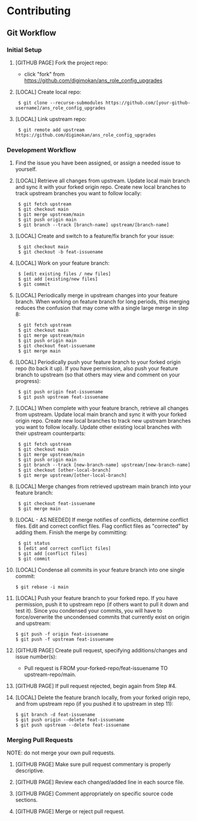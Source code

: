 # Contributing

## Git Workflow

### Initial Setup

1. [GITHUB PAGE] Fork the project repo:

    * click "fork" from https://github.com/digimokan/ans_role_config_upgrades

2. [LOCAL] Create local repo:

        $ git clone --recurse-submodules https://github.com/[your-github-username]/ans_role_config_upgrades

3. [LOCAL] Link upstream repo:

        $ git remote add upstream https://github.com/digimokan/ans_role_config_upgrades

### Development Workflow

1. Find the issue you have been assigned, or assign a needed issue to yourself.

2. [LOCAL] Retrieve all changes from upstream.  Update local main branch and
sync it with your forked origin repo.  Create new local branches to track
upstream branches you want to follow locally:

        $ git fetch upstream
        $ git checkout main
        $ git merge upstream/main
        $ git push origin main
        $ git branch --track [branch-name] upstream/[branch-name]

3. [LOCAL] Create and switch to a feature/fix branch for your issue:

        $ git checkout main
        $ git checkout -b feat-issuename

4. [LOCAL] Work on your feature branch:

        $ [edit existing files / new files]
        $ git add [existing/new files]
        $ git commit

5. [LOCAL] Periodically merge in upstream changes into your feature branch.
When working on feature branch for long periods, this merging reduces the
confusion that may come with a single large merge in step 8:

        $ git fetch upstream
        $ git checkout main
        $ git merge upstream/main
        $ git push origin main
        $ git checkout feat-issuename
        $ git merge main

6. [LOCAL] Periodically push your feature branch to your forked origin repo
(to back it up). If you have permission, also push your feature branch to
upstream (so that others may view and comment on your progress):

        $ git push origin feat-issuename
        $ git push upstream feat-issuename

7. [LOCAL] When complete with your feature branch, retrieve all changes from
upstream. Update local main branch and sync it with your forked origin repo.
Create new local branches to track new upstream branches you want to follow
locally. Update other existing local branches with their upstream counterparts:

        $ git fetch upstream
        $ git checkout main
        $ git merge upstream/main
        $ git push origin main
        $ git branch --track [new-branch-name] upstream/[new-branch-name]
        $ git checkout [other-local-branch]
        $ git merge upstream/[other-local-branch]

8. [LOCAL] Merge changes from retrieved upstream main branch into your feature
branch:

        $ git checkout feat-issuename
        $ git merge main

9. [LOCAL - AS NEEDED] If merge notifies of conflicts, determine conflict files.
Edit and correct conflict files.  Flag conflict files as "corrected" by adding
them. Finish the merge by committing:

        $ git status
        $ [edit and correct conflict files]
        $ git add [conflict files]
        $ git commit

10. [LOCAL] Condense all commits in your feature branch into one single commit:

        $ git rebase -i main

11. [LOCAL] Push your feature branch to your forked repo. If you have
permission, push it to upstream repo (if others want to pull it down and test
it). Since you condensed your commits, you will have to force/overwrite the
uncondensed commits that currently exist on origin and upstream:

        $ git push -f origin feat-issuename
        $ git push -f upstream feat-issuename

12. [GITHUB PAGE] Create pull request, specifying additions/changes and issue
number(s):

    * Pull request is FROM your-forked-repo/feat-issuename TO
      upstream-repo/main.

13. [GITHUB PAGE] If pull request rejected, begin again from Step #4.

14. [LOCAL] Delete the feature branch locally, from your forked origin repo, and
from upstream repo (if you pushed it to upstream in step 11):

        $ git branch -d feat-issuename
        $ git push origin --delete feat-issuename
        $ git push upstream --delete feat-issuename

### Merging Pull Requests

NOTE: do not merge your own pull requests.

1. [GITHUB PAGE] Make sure pull request commentary is properly descriptive.

2. [GITHUB PAGE] Review each changed/added line in each source file.

3. [GITHUB PAGE] Comment appropriately on specific source code sections.

4. [GITHUB PAGE] Merge or reject pull request.


